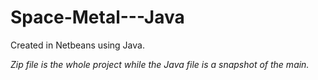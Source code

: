 # Space-Metal---Java

Created in Netbeans using Java.

*Zip file is the whole project while the Java file is a snapshot of the main.*
